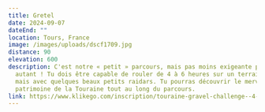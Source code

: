 ```yaml
---
title: Gretel
date: 2024-09-07
dateEnd: ""
location: Tours, France
image: /images/uploads/dscf1709.jpg
distance: 90
elevation: 600
description: C'est notre « petit » parcours, mais pas moins exigeante pour
  autant ! Tu dois être capable de rouler de 4 à 6 heures sur un terrain roulant
  mais avec quelques beaux petits raidars. Tu pourras découvrir le merveilleux
  patrimoine de la Touraine tout au long du parcours.
link: https://www.klikego.com/inscription/touraine-gravel-challenge--4-2023/cyclo/vtt/1591316274595-8
---
```


